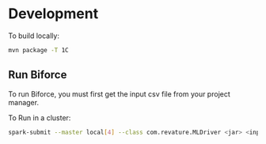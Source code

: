 # Development

To build locally:

```bash
mvn package -T 1C
```

## Run Biforce
To run Biforce, you must first get the input csv file from your project manager.

To Run in a cluster:
```bash
spark-submit --master local[4] --class com.revature.MLDriver <jar> <input_csv_file> <output_dir>
```
